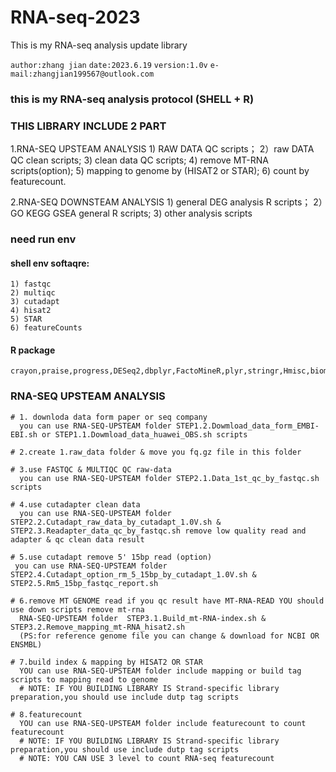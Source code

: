 # RNA-seq-2023
This is my RNA-seq  analysis update library

``` author:zhang jian ```
``` date:2023.6.19 ```
``` version:1.0v ```
``` e-mail:zhangjian199567@outlook.com ```

### this is my RNA-seq analysis protocol (SHELL + R)
### THIS LIBRARY INCLUDE 2 PART
  1.RNA-SEQ UPSTEAM ANALYSIS
    1) RAW DATA QC scripts；
    2）raw DATA QC clean scripts;
    3) clean data  QC scripts;
    4) remove MT-RNA scripts(option);
    5) mapping to genome by (HISAT2 or STAR);
    6) count by featurecount.
  
  2.RNA-SEQ DOWNSTEAM ANALYSIS 
    1) general DEG analysis R scripts；
    2）GO KEGG GSEA general R scripts;
    3) other analysis scripts
    
### need run env
#### shell env softaqre:
    1) fastqc
    2) multiqc
    3) cutadapt
    4) hisat2
    5) STAR
    6) featureCounts

#### R package
```
crayon,praise,progress,DESeq2,dbplyr,FactoMineR,plyr,stringr,Hmisc,biomaRt,ggridges,latex2exp,ggpubr,ggthemes,ggrepel,rtracklayer,ggridges,RColorBrewer,pheatmap,dplyr.plotly,htmlwidgetsshiny,reshape2,clusterProfiler,topGO,dbplyr,pathview,DOSE,org.Mm.eg.db,tidyr,dplyr,forcats,ggplot2,ggpubr,enrichplot,cowplot,stringr,RColorBrewer

```

### RNA-SEQ UPSTEAM ANALYSIS
```
# 1. downloda data form paper or seq company 
  you can use RNA-SEQ-UPSTEAM folder STEP1.2.Dowmload_data_form_EMBI-EBI.sh or STEP1.1.Dowmload_data_huawei_OBS.sh scripts 

# 2.create 1.raw_data folder & move you fq.gz file in this folder

# 3.use FASTQC & MULTIQC QC raw-data
  you can use RNA-SEQ-UPSTEAM folder STEP2.1.Data_1st_qc_by_fastqc.sh scripts
  
# 4.use cutadapter clean data
  you can use RNA-SEQ-UPSTEAM folder STEP2.2.Cutadapt_raw_data_by_cutadapt_1.0V.sh & STEP2.3.Readapter_data_qc_by_fastqc.sh remove low quality read and adapter & qc clean data result
  
# 5.use cutadapt remove 5' 15bp read (option)
 you can use RNA-SEQ-UPSTEAM folder STEP2.4.Cutadapt_option_rm_5_15bp_by_cutadapt_1.0V.sh & STEP2.5.Rm5_15bp_fastqc_report.sh
 
# 6.remove MT GENOME read if you qc result have MT-RNA-READ YOU should use down scripts remove mt-rna
  RNA-SEQ-UPSTEAM folder  STEP3.1.Build_mt-RNA-index.sh & STEP3.2.Remove_mapping_mt-RNA_hisat2.sh
  (PS:for reference genome file you can change & download for NCBI OR ENSMBL)
  
# 7.build index & mapping by HISAT2 OR STAR
  YOU can use RNA-SEQ-UPSTEAM folder include mapping or build tag scripts to mapping read to genome
  # NOTE: IF YOU BUILDING LIBRARY IS Strand-specific library preparation,you should use include dutp tag scripts
  
# 8.featurecount 
  YOU can use RNA-SEQ-UPSTEAM folder include featurecount to count featurecount 
  # NOTE: IF YOU BUILDING LIBRARY IS Strand-specific library preparation,you should use include dutp tag scripts
  # NOTE: YOU CAN USE 3 level to count RNA-seq featurecount

```

